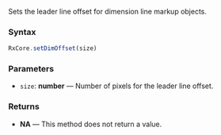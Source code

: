Sets the leader line offset for dimension line markup objects.

### Syntax

```typescript
RxCore.setDimOffset(size)
```

### Parameters

- `size`: **number** — Number of pixels for the leader line offset.

### Returns

- **NA** — This method does not return a value.